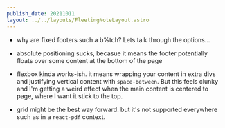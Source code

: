 ```yaml
---
publish_date: 20211011    
layout: ../../layouts/FleetingNoteLayout.astro
---
```

- why are fixed footers such a b%tch? Lets talk through the options...

- absolute positioning sucks, becasue it means the footer potentially floats over some content at the bottom of the page

- flexbox kinda works-ish. it means wrapping your content in extra divs and justifying vertical content with `space-between`. But this feels clunky and I'm getting a weird effect when the main content is centered to page, where I want it stick to the top.

- grid might be the best way forward. but it's not supported everywhere such as in a `react-pdf` context. 
